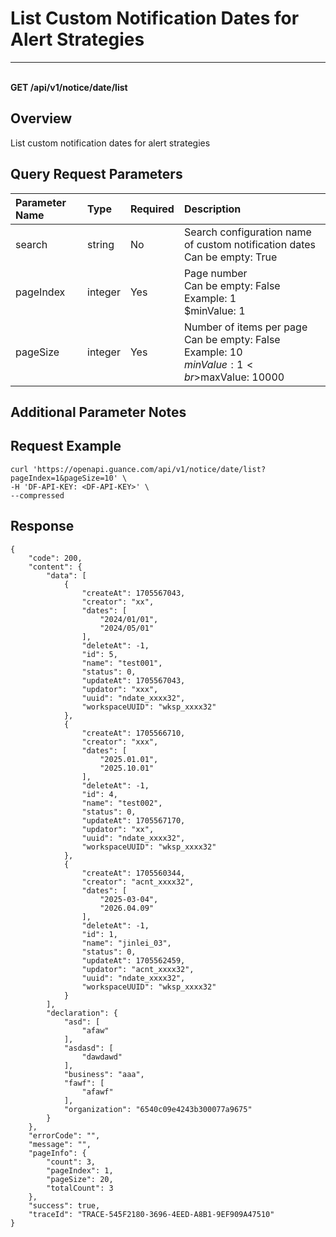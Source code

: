 # List Custom Notification Dates for Alert Strategies

---

<br />**GET /api/v1/notice/date/list**

## Overview
List custom notification dates for alert strategies


## Query Request Parameters

| Parameter Name | Type   | Required | Description                                |
|:--------------|:-------|:--------|:-------------------------------------------|
| search        | string | No      | Search configuration name of custom notification dates<br>Can be empty: True <br> |
| pageIndex     | integer| Yes     | Page number<br>Can be empty: False <br>Example: 1 <br>$minValue: 1 <br> |
| pageSize      | integer| Yes     | Number of items per page<br>Can be empty: False <br>Example: 10 <br>$minValue: 1 <br>$maxValue: 10000 <br> |

## Additional Parameter Notes



## Request Example
```shell
curl 'https://openapi.guance.com/api/v1/notice/date/list?pageIndex=1&pageSize=10' \
-H 'DF-API-KEY: <DF-API-KEY>' \
--compressed
```


## Response
```shell
{
    "code": 200,
    "content": {
        "data": [
            {
                "createAt": 1705567043,
                "creator": "xx",
                "dates": [
                    "2024/01/01",
                    "2024/05/01"
                ],
                "deleteAt": -1,
                "id": 5,
                "name": "test001",
                "status": 0,
                "updateAt": 1705567043,
                "updator": "xxx",
                "uuid": "ndate_xxxx32",
                "workspaceUUID": "wksp_xxxx32"
            },
            {
                "createAt": 1705566710,
                "creator": "xxx",
                "dates": [
                    "2025.01.01",
                    "2025.10.01"
                ],
                "deleteAt": -1,
                "id": 4,
                "name": "test002",
                "status": 0,
                "updateAt": 1705567170,
                "updator": "xx",
                "uuid": "ndate_xxxx32",
                "workspaceUUID": "wksp_xxxx32"
            },
            {
                "createAt": 1705560344,
                "creator": "acnt_xxxx32",
                "dates": [
                    "2025-03-04",
                    "2026.04.09"
                ],
                "deleteAt": -1,
                "id": 1,
                "name": "jinlei_03",
                "status": 0,
                "updateAt": 1705562459,
                "updator": "acnt_xxxx32",
                "uuid": "ndate_xxxx32",
                "workspaceUUID": "wksp_xxxx32"
            }
        ],
        "declaration": {
            "asd": [
                "afaw"
            ],
            "asdasd": [
                "dawdawd"
            ],
            "business": "aaa",
            "fawf": [
                "afawf"
            ],
            "organization": "6540c09e4243b300077a9675"
        }
    },
    "errorCode": "",
    "message": "",
    "pageInfo": {
        "count": 3,
        "pageIndex": 1,
        "pageSize": 20,
        "totalCount": 3
    },
    "success": true,
    "traceId": "TRACE-545F2180-3696-4EED-A8B1-9EF909A47510"
} 
```
